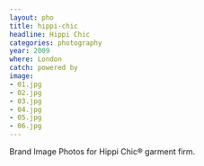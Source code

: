 ```yaml
---
layout: pho
title: hippi-chic
headline: Hippi Chic
categories: photography
year: 2009
where: London 
catch: powered by
image:
- 01.jpg
- 02.jpg
- 03.jpg
- 04.jpg
- 05.jpg
- 06.jpg
---
```


Brand Image Photos for Hippi Chic® garment firm.
